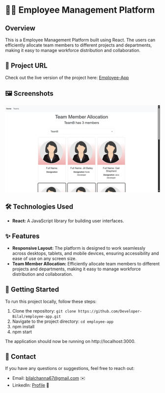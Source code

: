 # 👨‍💼 Employee Management Platform

## Overview

This is a Employee Management Platform built using React. The users can efficiently allocate team members to different projects and departments, making it easy to manage workforce distribution and collaboration.

## 🔗 Project URL

Check out the live version of the project here: [Employee-App](https://employee-app-project.netlify.app/)

## 🖼️ Screenshots

![Home Page](./project_screenshots/home.png)

## 🛠️ Technologies Used

- **React:** A JavaScript library for building user interfaces.

## ✨ Features

- **Responsive Layout:** The platform is designed to work seamlessly across desktops, tablets, and mobile devices, ensuring accessibility and ease of use on any screen size.
- **Team Member Allocation:** Efficiently allocate team members to different projects and departments, making it easy to manage workforce distribution and collaboration.

## 🚀 Getting Started

To run this project locally, follow these steps:

1. Clone the repository: `git clone https://github.com/Developer-Bilal/employee-app.git`
2. Navigate to the project directory: `cd employee-app`
3. npm install
4. npm start

The application should now be running on http://localhost:3000.

## 📧 Contact

If you have any questions or suggestions, feel free to reach out:

- Email: bilalchanna67@gmail.com ✉️
- LinkedIn: [Profile](https://www.linkedin.com/in/Engineer-Bilal-Channa) 💼
